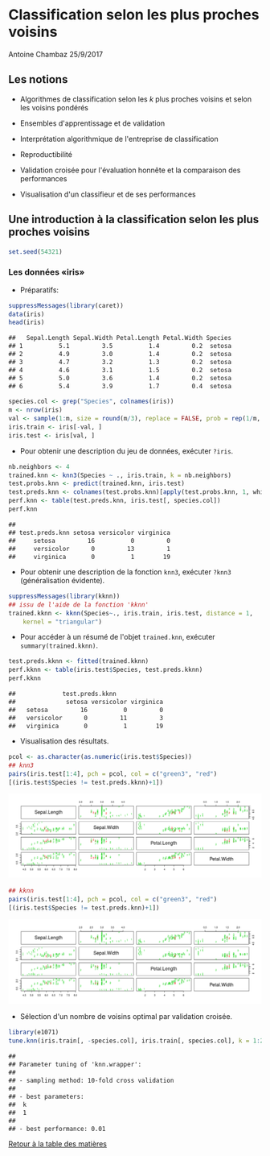 Classification selon les plus proches voisins
================
Antoine Chambaz
25/9/2017

Les notions
-----------

-   Algorithmes de classification selon les *k* plus proches voisins et selon les voisins pondérés

-   Ensembles d'apprentissage et de validation

-   Interprétation algorithmique de l'entreprise de classification

-   Reproductibilité

-   Validation croisée pour l'évaluation honnête et la comparaison des performances

-   Visualisation d'un classifieur et de ses performances

Une introduction à la classification selon les plus proches voisins
-------------------------------------------------------------------

``` r
set.seed(54321)
```

### Les données «iris»

-   Préparatifs:

``` r
suppressMessages(library(caret))
data(iris)
head(iris)
```

    ##   Sepal.Length Sepal.Width Petal.Length Petal.Width Species
    ## 1          5.1         3.5          1.4         0.2  setosa
    ## 2          4.9         3.0          1.4         0.2  setosa
    ## 3          4.7         3.2          1.3         0.2  setosa
    ## 4          4.6         3.1          1.5         0.2  setosa
    ## 5          5.0         3.6          1.4         0.2  setosa
    ## 6          5.4         3.9          1.7         0.4  setosa

``` r
species.col <- grep("Species", colnames(iris))
m <- nrow(iris)
val <- sample(1:m, size = round(m/3), replace = FALSE, prob = rep(1/m, m)) 
iris.train <- iris[-val, ]
iris.test <- iris[val, ]
```

-   Pour obtenir une description du jeu de données, exécuter `?iris`.

``` r
nb.neighbors <- 4
trained.knn <- knn3(Species ~ ., iris.train, k = nb.neighbors)
test.probs.knn <- predict(trained.knn, iris.test)
test.preds.knn <- colnames(test.probs.knn)[apply(test.probs.knn, 1, which.max)]
perf.knn <- table(test.preds.knn, iris.test[, species.col])
perf.knn
```

    ##               
    ## test.preds.knn setosa versicolor virginica
    ##     setosa         16          0         0
    ##     versicolor      0         13         1
    ##     virginica       0          1        19

-   Pour obtenir une description de la fonction `knn3`, exécuter `?knn3` (généralisation évidente).

``` r
suppressMessages(library(kknn))
## issu de l'aide de la fonction 'kknn'
trained.kknn <- kknn(Species~., iris.train, iris.test, distance = 1,
    kernel = "triangular")
```

-   Pour accéder à un résumé de l'objet `trained.knn`, exécuter `summary(trained.kknn)`.

``` r
test.preds.kknn <- fitted(trained.kknn)
perf.kknn <- table(iris.test$Species, test.preds.kknn)
perf.kknn
```

    ##             test.preds.kknn
    ##              setosa versicolor virginica
    ##   setosa         16          0         0
    ##   versicolor      0         11         3
    ##   virginica       0          1        19

-   Visualisation des résultats.

``` r
pcol <- as.character(as.numeric(iris.test$Species))
## knn3
pairs(iris.test[1:4], pch = pcol, col = c("green3", "red")
[(iris.test$Species != test.preds.kknn)+1])
```

![](img/visualisation-1.png)

``` r
## kknn
pairs(iris.test[1:4], pch = pcol, col = c("green3", "red")
[(iris.test$Species != test.preds.knn)+1])
```

![](img/visualisation-2.png)

-   Sélection d'un nombre de voisins optimal par validation croisée.

``` r
library(e1071)
tune.knn(iris.train[, -species.col], iris.train[, species.col], k = 1:20)
```

    ## 
    ## Parameter tuning of 'knn.wrapper':
    ## 
    ## - sampling method: 10-fold cross validation 
    ## 
    ## - best parameters:
    ##  k
    ##  1
    ## 
    ## - best performance: 0.01

[Retour à la table des matières](https://github.com/achambaz/laviemodedemploi#liens)
